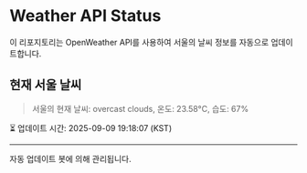 
# Weather API Status

이 리포지토리는 OpenWeather API를 사용하여 서울의 날씨 정보를 자동으로 업데이트합니다.

## 현재 서울 날씨
> 서울의 현재 날씨: overcast clouds, 온도: 23.58°C, 습도: 67%

⏳ 업데이트 시간: 2025-09-09 19:18:07 (KST)

---
자동 업데이트 봇에 의해 관리됩니다.
